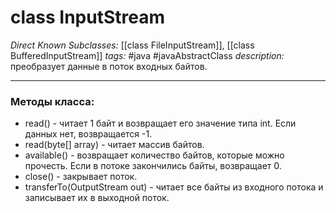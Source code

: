 # class InputStream

*Direct Known Subclasses:* [[class FileInputStream]], [[class BufferedInputStream]]
*tags:* #java #javaAbstractClass
*description:* преобразует данные в поток входных байтов.

---
### Методы класса:
- read() - читает 1 байт и возвращает его значение типа int. Если данных нет, возвращается -1.
- read(byte[] array) - читает массив байтов. 
- available() - возвращает количество байтов, которые можно прочесть. Если в потоке закончились байты, возвращает 0.
- close() - закрывает поток.
- transferTo(OutputStream out) - читает все байты из входного потока и записывает их в выходной поток.